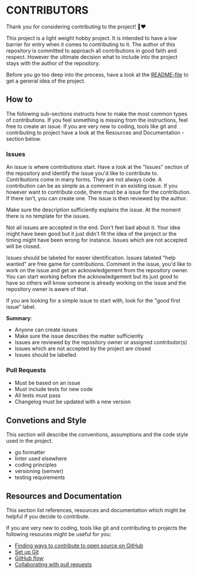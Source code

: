 # CONTRIBUTORS

Thank you for considering contributing to the project! 🎉❤️

This project is a light weight hobby project. It is intended to have a low barrier for entry when it comes to contributing to it. The author of this repository is committed to approach all contributions in good faith and respect. However the ultimate decision what to include into the project stays with the author of the repository.  

Before you go too deep into the process, have a look at the [README-file](https://github.com/hkionline/verso.cli/README.md) to get a general idea of the project.

## How to

The following sub-sections instructs how to make the most common types of contributions. If you feel something is missing from the instructions, feel free to create an issue. If you are very new to coding, tools like git and contributing to project have a look at the Resources and Documentation -section below.

### Issues

An issue is where contributions start. Have a look at the "Issues" section of the repository and identify the issue you'd like to contribute to. Contributions come in many forms. They are not always code. A contribution can be as simple as a comment in an existing issue. If you however want to contribute code, there must be a issue for the contribution. If there isn't, you can create one. The issue is then reviewed by the author.

Make sure the description sufficiently explains the issue. At the moment there is no template for the issues.

Not all issues are accepted in the end. Don't feel bad about it. Your idea might have been good but it just didn't fit the idea of the project or the timing might have been wrong for instance. Issues which are not accepted will be closed.

Issues should be labeled for easier identification.
Issues labeled "help wanted" are free game for contributions. Comment in the issue, you'd like to work on the issue and get an acknowledgement from the repository owner. You can start working before the acknowledgement but its just good to have so others will know someone is already working on the issue and the repository owner is aware of that.

If you are looking for a simple issue to start with, look for the "good first issue" label. 

**Summary**:
- Anyone can create issues
- Make sure the issue describes the matter sufficiently
- Issues are reviewed by the repository owner or assigned contributor(s)
- Issues which are not accepted by the project are closed
- Issues should be labelled

### Pull Requests

- Must be based on an issue
- Must include tests for new code
- All tests must pass
- Changelog must be updated with a new version

## Convetions and Style

This section will describe the conventions, assumptions and the code style used in the project.

- go formatter
- linter used elsewhere
- coding principles
- versioning (semver)
- testing requirements

## Resources and Documentation

This section list references, resources and documentation which might be helpful if you decide to contribute.

If you are very new to coding, tools like git and contributing to projects the following resouces might be useful for you:

- [Finding ways to contribute to open source on GitHub](https://docs.github.com/en/get-started/exploring-projects-on-github/finding-ways-to-contribute-to-open-source-on-github)
- [Set up Git](https://docs.github.com/en/get-started/git-basics/set-up-git)
- [GitHub flow](https://docs.github.com/en/get-started/using-github/github-flow)
- [Collaborating with pull requests](https://docs.github.com/en/github/collaborating-with-pull-requests)
